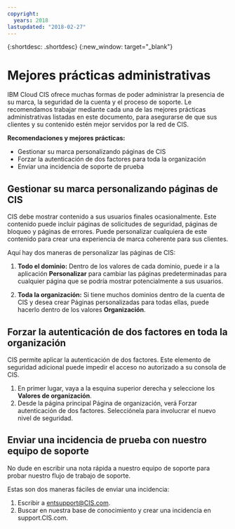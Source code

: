 ```yaml
---
copyright:
  years: 2018
lastupdated: "2018-02-27"
---
```


{:shortdesc: .shortdesc}
{:new_window: target="_blank"}

# Mejores prácticas administrativas

IBM Cloud CIS ofrece muchas formas de poder administrar la presencia de su marca, la seguridad de la cuenta y el proceso de soporte. Le recomendamos trabajar mediante cada una de las mejores prácticas administrativas listadas en este documento, para asegurarse de que sus clientes y su contenido estén mejor servidos por la red de CIS.

**Recomendaciones y mejores prácticas:**

* Gestionar su marca personalizando páginas de CIS
* Forzar la autenticación de dos factores para toda la organización 
* Enviar una incidencia de soporte de prueba

## Gestionar su marca personalizando páginas de CIS
CIS debe mostrar contenido a sus usuarios finales ocasionalmente. Este contenido puede incluir páginas de solicitudes de seguridad, páginas de bloqueo y páginas de errores. Puede personalizar cualquiera de este contenido para crear una experiencia de marca coherente para sus clientes.

Aquí hay dos maneras de personalizar las páginas de CIS:

1. **Todo el dominio:** Dentro de los valores de cada dominio, puede ir a la aplicación **Personalizar** para cambiar las páginas predeterminadas para cualquier página que se podría mostrar potencialmente a sus usuarios.

2. **Toda la organización:** Si tiene muchos dominios dentro de la cuenta de CIS y desea crear Páginas personalizadas para todas ellas, puede hacerlo dentro de los valores **Organización**.

## Forzar la autenticación de dos factores en toda la organización
CIS permite aplicar la autenticación de dos factores. Este elemento de seguridad adicional puede impedir el acceso no autorizado a su consola de CIS.

1. En primer lugar, vaya a la esquina superior derecha y seleccione los **Valores de organización**. 
2. Desde la página principal Página de organización, verá Forzar autenticación de dos factores. Selecciónela para involucrar el nuevo nivel de seguridad.

## Enviar una incidencia de prueba con nuestro equipo de soporte
No dude en escribir una nota rápida a nuestro equipo de soporte para probar nuestro flujo de trabajo de soporte. 

Estas son dos maneras fáciles de enviar una incidencia:

1. Escribir a entsupport@CIS.com.
2. Buscar en nuestra base de conocimiento y crear una incidencia en support.CIS.com.
